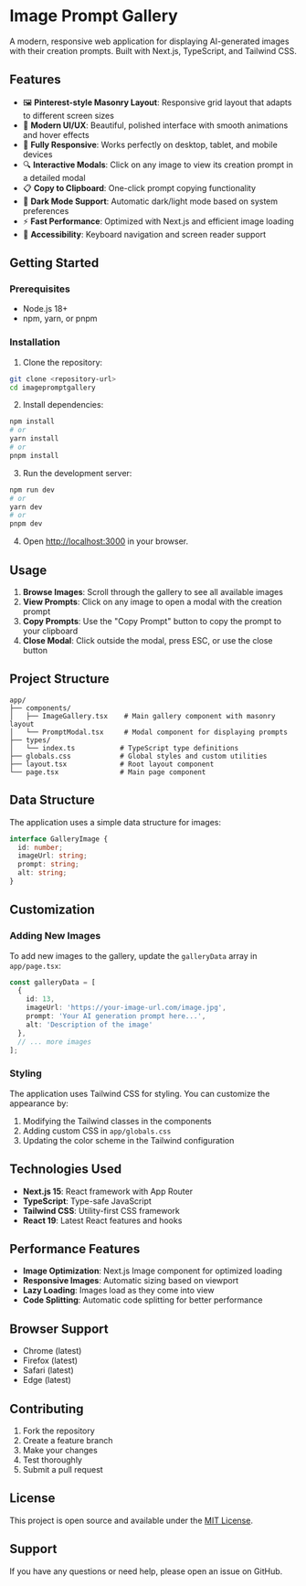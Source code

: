 # Image Prompt Gallery

A modern, responsive web application for displaying AI-generated images with their creation prompts. Built with Next.js, TypeScript, and Tailwind CSS.

## Features

- 🖼️ **Pinterest-style Masonry Layout**: Responsive grid layout that adapts to different screen sizes
- 🎨 **Modern UI/UX**: Beautiful, polished interface with smooth animations and hover effects
- 📱 **Fully Responsive**: Works perfectly on desktop, tablet, and mobile devices
- 🔍 **Interactive Modals**: Click on any image to view its creation prompt in a detailed modal
- 📋 **Copy to Clipboard**: One-click prompt copying functionality
- 🌙 **Dark Mode Support**: Automatic dark/light mode based on system preferences
- ⚡ **Fast Performance**: Optimized with Next.js and efficient image loading
- 🎯 **Accessibility**: Keyboard navigation and screen reader support

## Getting Started

### Prerequisites

- Node.js 18+ 
- npm, yarn, or pnpm

### Installation

1. Clone the repository:
```bash
git clone <repository-url>
cd imagepromptgallery
```

2. Install dependencies:
```bash
npm install
# or
yarn install
# or
pnpm install
```

3. Run the development server:
```bash
npm run dev
# or
yarn dev
# or
pnpm dev
```

4. Open [http://localhost:3000](http://localhost:3000) in your browser.

## Usage

1. **Browse Images**: Scroll through the gallery to see all available images
2. **View Prompts**: Click on any image to open a modal with the creation prompt
3. **Copy Prompts**: Use the "Copy Prompt" button to copy the prompt to your clipboard
4. **Close Modal**: Click outside the modal, press ESC, or use the close button

## Project Structure

```
app/
├── components/
│   ├── ImageGallery.tsx    # Main gallery component with masonry layout
│   └── PromptModal.tsx     # Modal component for displaying prompts
├── types/
│   └── index.ts           # TypeScript type definitions
├── globals.css            # Global styles and custom utilities
├── layout.tsx             # Root layout component
└── page.tsx               # Main page component
```


## Data Structure

The application uses a simple data structure for images:

```typescript
interface GalleryImage {
  id: number;
  imageUrl: string;
  prompt: string;
  alt: string;
}
```

## Customization

### Adding New Images

To add new images to the gallery, update the `galleryData` array in `app/page.tsx`:

```typescript
const galleryData = [
  {
    id: 13,
    imageUrl: 'https://your-image-url.com/image.jpg',
    prompt: 'Your AI generation prompt here...',
    alt: 'Description of the image'
  },
  // ... more images
];
```

### Styling

The application uses Tailwind CSS for styling. You can customize the appearance by:

1. Modifying the Tailwind classes in the components
2. Adding custom CSS in `app/globals.css`
3. Updating the color scheme in the Tailwind configuration

## Technologies Used

- **Next.js 15**: React framework with App Router
- **TypeScript**: Type-safe JavaScript
- **Tailwind CSS**: Utility-first CSS framework
- **React 19**: Latest React features and hooks

## Performance Features

- **Image Optimization**: Next.js Image component for optimized loading
- **Responsive Images**: Automatic sizing based on viewport
- **Lazy Loading**: Images load as they come into view
- **Code Splitting**: Automatic code splitting for better performance

## Browser Support

- Chrome (latest)
- Firefox (latest)
- Safari (latest)
- Edge (latest)

## Contributing

1. Fork the repository
2. Create a feature branch
3. Make your changes
4. Test thoroughly
5. Submit a pull request

## License

This project is open source and available under the [MIT License](LICENSE).

## Support

If you have any questions or need help, please open an issue on GitHub.
